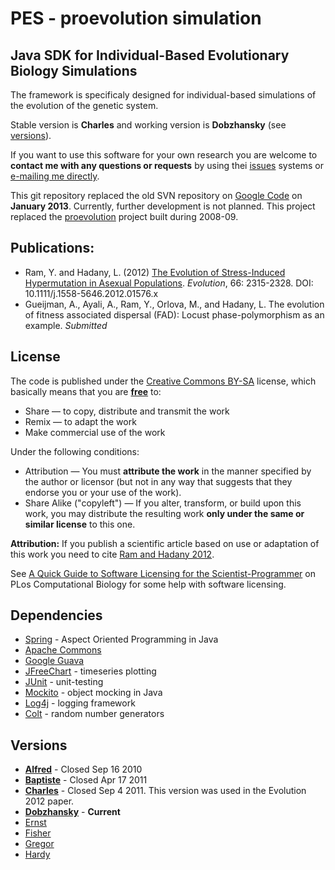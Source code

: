 # PES - proevolution simulation[](#PES_-_proevolution_simulation)

## Java SDK for Individual-Based Evolutionary Biology Simulations[](#Java_SDK_for_Individual-Based_Evolutionary_Biology_Simulations)

The framework is specificaly designed for individual-based simulations
of the evolution of the genetic system.

Stable version is **Charles** and working version is **Dobzhansky** (see
[versions](#versions)).

If you want to use this software for your own research you are welcome
to **contact me with any questions or
requests** by using thei [issues](/yoavram/proevolutionsimulation/issues) systems or [e-mailing me directly](/yoavram).

This git repository replaced the old SVN repository on [Google Code](https://code.google.com/p/proevolutionsimulation/) on **January 2013**. Currently, further development is not planned.
This project replaced the
[proevolution](http://code.google.com/p/proevolution/) project built
during 2008-09.

## Publications:[](#Publications:)

-   Ram, Y. and Hadany, L. (2012) [The Evolution of Stress-Induced
    Hypermutation in Asexual
    Populations](http://doi.wiley.com/10.1111/j.1558-5646.2012.01576.x).
    *Evolution*, 66: 2315-2328. DOI: 10.1111/j.1558-5646.2012.01576.x
-   Gueijman, A., Ayali, A., Ram, Y., Orlova, M., and Hadany, L. The
    evolution of fitness associated dispersal (FAD): Locust
    phase-polymorphism as an example. *Submitted*

## License[](#License)

The code is published under the [Creative Commons
BY-SA](http://creativecommons.org/licenses/by-sa/3.0/) license, which basically means
that you are
**[free](http://en.wikipedia.org/wiki/Gratis_versus_libre)** to:

-   Share — to copy, distribute and transmit the work
-   Remix — to adapt the work
-   Make commercial use of the work

Under the following conditions:

-   Attribution — You must **attribute the work** in the manner
    specified by the author or licensor (but not in any way that
    suggests that they endorse you or your use of the work).
-   Share Alike ("copyleft") — If you alter, transform, or build upon
    this work, you may distribute the resulting work **only under the
    same or similar license** to this one.

**Attribution:** If you publish a scientific article based on use or
adaptation of this work you need to cite [Ram and Hadany
2012](http://onlinelibrary.wiley.com/doi/10.1111/j.1558-5646.2012.01576.x/abstract).

See [A Quick Guide to Software Licensing for the
Scientist-Programmer](http://www.ploscompbiol.org/article/info:doi%2F10.1371%2Fjournal.pcbi.1002598)
on PLos Computational Biology for some help with software licensing.

## Dependencies[](#Dependencies)

-   [Spring](http://www.springsource.org/) - Aspect Oriented Programming in Java
-   [Apache Commons](http://commons.apache.org/)
-   [Google Guava](http://code.google.com/p/guava-libraries/)
-   [JFreeChart](http://www.jfree.org/jfreechart/) - timeseries plotting
-   [JUnit](http://en.wikipedia.org/wiki/Unit_testing) - unit-testing
-   [Mockito](http://en.wikipedia.org/wiki/Mock_object) - object mocking in Java
-   [Log4j](http://logging.apache.org/log4j/) - logging framework
-   [Colt](http://acs.lbl.gov/software/colt/) - random number generators

## Versions[](#Versions)

-  **[Alfred](http://en.wikipedia.org/wiki/Alfred_Russel_Wallace)** -
    Closed Sep 16 2010
-  **[Baptiste](http://en.wikipedia.org/wiki/Jean-Baptiste_Lamarck)** -
    Closed Apr 17 2011
-  **[Charles](http://en.wikipedia.org/wiki/Charles_Darwin)** - Closed
    Sep 4 2011. This version was used in the Evolution 2012 paper.
-  **[Dobzhansky](http://en.wikipedia.org/wiki/Theodosius_Dobzhansky)** - **Current**
-  [Ernst](http://en.wikipedia.org/wiki/Ernst_Haeckel)
-  [Fisher](http://en.wikipedia.org/wiki/Ronald_Fisher)
-  [Gregor](http://en.wikipedia.org/wiki/Gregor_Mendel)
-  [Hardy](http://en.wikipedia.org/wiki/G_H_Hardy)


